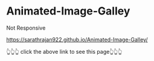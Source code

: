 # Animated-Image-Galley
Not Responsive


 https://sarathrajan922.github.io/Animated-Image-Galley/
 
 
 
👆👆👆 click the above link to see this page👆👆👆
